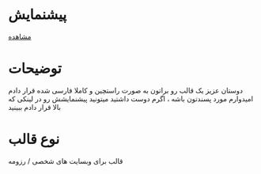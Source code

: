 # پیشنمایش

[مشاهده](https://hamzehazizzadeh.ir/devfolio/)

# توضیحات

دوستان عزیز یک قالب رو براتون به صورت راستچین و کاملا فارسی شده قرار دادم امیدوارم مورد پسندتون باشه ، اگرم دوست داشتید میتونید پیشنمایشش رو در لینکی که بالا قرار دادم ببینید

# نوع قالب

قالب برای وبسایت های شخصی / رزومه
